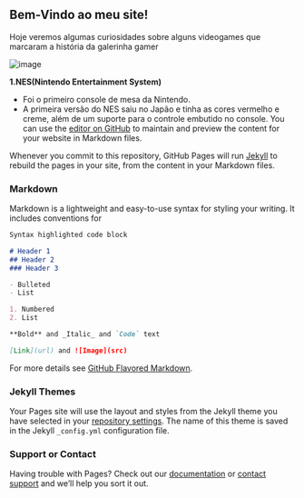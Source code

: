 ## Bem-Vindo ao meu site!

Hoje veremos algumas curiosidades sobre alguns videogames que marcaram a história da galerinha gamer

![image](https://user-images.githubusercontent.com/81582960/116823376-8ca59400-ab5a-11eb-9e48-dd0e01c6f764.png)

**1.NES(Nintendo Entertainment System)**
* Foi o primeiro console de mesa da Nintendo.
* A primeira versão do NES saiu no Japão e tinha as cores vermelho e creme, além de um suporte para o controle embutido no console.
You can use the [editor on GitHub](https://github.com/GregzillaGames/Games/edit/main/README.md) to maintain and preview the content for your website in Markdown files.

Whenever you commit to this repository, GitHub Pages will run [Jekyll](https://jekyllrb.com/) to rebuild the pages in your site, from the content in your Markdown files.

### Markdown

Markdown is a lightweight and easy-to-use syntax for styling your writing. It includes conventions for

```markdown
Syntax highlighted code block

# Header 1
## Header 2
### Header 3

- Bulleted
- List

1. Numbered
2. List

**Bold** and _Italic_ and `Code` text

[Link](url) and ![Image](src)
```

For more details see [GitHub Flavored Markdown](https://guides.github.com/features/mastering-markdown/).

### Jekyll Themes

Your Pages site will use the layout and styles from the Jekyll theme you have selected in your [repository settings](https://github.com/GregzillaGames/Games/settings/pages). The name of this theme is saved in the Jekyll `_config.yml` configuration file.

### Support or Contact

Having trouble with Pages? Check out our [documentation](https://docs.github.com/categories/github-pages-basics/) or [contact support](https://support.github.com/contact) and we’ll help you sort it out.
